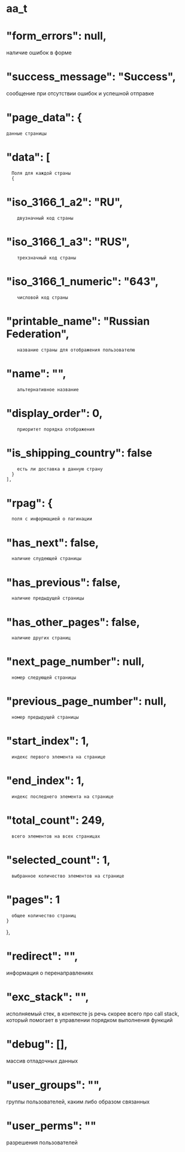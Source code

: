 # aa_t
#  "form_errors": null,
  наличие ошибок в форме
#  "success_message": "Success",
  сообщение при отсутствии ошибок и успешной отправке 
#  "page_data": {
    данные страницы
#    "data": [
      Поля для каждой страны
      {
#        "iso_3166_1_a2": "RU",
        двузначный код страны
#        "iso_3166_1_a3": "RUS",
        трехзначный код страны
#        "iso_3166_1_numeric": "643",
        числовой код страны
#        "printable_name": "Russian Federation",
        название страны для отображения пользователю
#        "name": "",
        альтернативное название
#        "display_order": 0,
        приоритет порядка отображения
#        "is_shipping_country": false
        есть ли доставка в данную страну
      }
    ],
#    "rpag": {
      поля с информацией о пагинации
#      "has_next": false,
      наличие слудеющей страницы
#      "has_previous": false,
      наличие предыдущей страницы
#      "has_other_pages": false,
      наличие других страниц
#      "next_page_number": null,
      номер следующей страницы
#      "previous_page_number": null,
      номер предыдущей страницы
#      "start_index": 1,
      индекс первого элемента на странице
#      "end_index": 1,
      индекс последнего элемента на странице
#      "total_count": 249,
      всего элементов на всех страницах
#      "selected_count": 1,
      выбранное количество элементов на странице
#      "pages": 1
      общее количество страниц
    }
  },
#  "redirect": "",
  информация о перенаправлениях
#  "exc_stack": "",
  исполняемый стек, в контексте js речь скорее всего про call stack, который помогает в управлении порядком выполнения функций
#  "debug": [],
  массив отладочных данных
#  "user_groups": "",
  группы пользователей, каким либо образом связанных
#  "user_perms": ""
  разрешения пользователей
